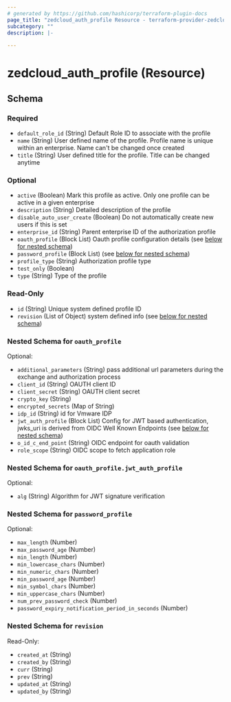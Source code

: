 ```yaml
---
# generated by https://github.com/hashicorp/terraform-plugin-docs
page_title: "zedcloud_auth_profile Resource - terraform-provider-zedcloud"
subcategory: ""
description: |-
  
---
```


# zedcloud_auth_profile (Resource)





<!-- schema generated by tfplugindocs -->
## Schema

### Required

- `default_role_id` (String) Default Role ID to associate with the profile
- `name` (String) User defined name of the profile. Profile name is unique within an enterprise. Name can't be changed once created
- `title` (String) User defined title for the profile. Title can be changed anytime

### Optional

- `active` (Boolean) Mark this profile as active. Only one profile can be active in a given enterprise
- `description` (String) Detailed description of the profile
- `disable_auto_user_create` (Boolean) Do not automatically create new users if this is set
- `enterprise_id` (String) Parent enterprise ID of the authorization profile
- `oauth_profile` (Block List) Oauth profile configuration details (see [below for nested schema](#nestedblock--oauth_profile))
- `password_profile` (Block List) (see [below for nested schema](#nestedblock--password_profile))
- `profile_type` (String) Authorization profile type
- `test_only` (Boolean)
- `type` (String) Type of the profile

### Read-Only

- `id` (String) Unique system defined profile ID
- `revision` (List of Object) system defined info (see [below for nested schema](#nestedatt--revision))

<a id="nestedblock--oauth_profile"></a>
### Nested Schema for `oauth_profile`

Optional:

- `additional_parameters` (String) pass additional url parameters during the exchange and authorization process
- `client_id` (String) OAUTH client ID
- `client_secret` (String) OAUTH client secret
- `crypto_key` (String)
- `encrypted_secrets` (Map of String)
- `idp_id` (String) id for Vmware IDP
- `jwt_auth_profile` (Block List) Config for JWT based authentication, jwks_uri is derived from OIDC Well Known Endpoints (see [below for nested schema](#nestedblock--oauth_profile--jwt_auth_profile))
- `o_id_c_end_point` (String) OIDC endpoint for oauth validation
- `role_scope` (String) OIDC scope to fetch application role

<a id="nestedblock--oauth_profile--jwt_auth_profile"></a>
### Nested Schema for `oauth_profile.jwt_auth_profile`

Optional:

- `alg` (String) Algorithm for JWT signature verification



<a id="nestedblock--password_profile"></a>
### Nested Schema for `password_profile`

Optional:

- `max_length` (Number)
- `max_password_age` (Number)
- `min_length` (Number)
- `min_lowercase_chars` (Number)
- `min_numeric_chars` (Number)
- `min_password_age` (Number)
- `min_symbol_chars` (Number)
- `min_uppercase_chars` (Number)
- `num_prev_password_check` (Number)
- `password_expiry_notification_period_in_seconds` (Number)


<a id="nestedatt--revision"></a>
### Nested Schema for `revision`

Read-Only:

- `created_at` (String)
- `created_by` (String)
- `curr` (String)
- `prev` (String)
- `updated_at` (String)
- `updated_by` (String)
